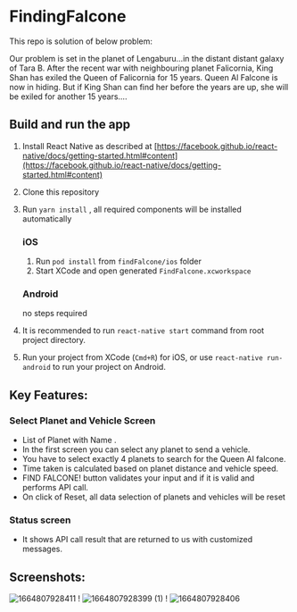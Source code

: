 # FindingFalcone

This repo is solution of below problem:

Our problem is set in the planet of Lengaburu…in the distant
distant galaxy of Tara B. After the recent war with neighbouring
planet Falicornia, King Shan has exiled the Queen of Falicornia
for 15 years.
Queen Al Falcone is now in hiding. But if King Shan can find
her before the years are up, she will be exiled for another 15
years….

 ## Build and run the app

1. Install React Native as described at [https://facebook.github.io/react-native/docs/getting-started.html#content](https://facebook.github.io/react-native/docs/getting-started.html#content)
2. Clone this repository
3. Run `yarn install` , all required components will be installed automatically

    ### iOS
      
    1. Run `pod install` from `findFalcone/ios` folder
    2. Start XCode and open generated `FindFalcone.xcworkspace`
     
    ### Android
    
    no steps required
        
4. It is recommended to run `react-native start` command from root project directory.
5. Run your project from XCode (`Cmd+R`) for iOS, or use `react-native run-android` to run your project on Android.


## Key Features:
### Select Planet and Vehicle Screen
- List of Planet with Name .
- In the first screen you can select any planet to send a vehicle.
- You have to select exactly 4 planets to search for the Queen AI falcone.
- Time taken is calculated based on planet distance and vehicle speed.
- FIND FALCONE! button validates your input and if it is valid and performs API call.
- On click of Reset, all data selection of planets and vehicles will be reset


### Status screen
- It shows API call result that are returned to us with customized messages.

## Screenshots:
![1664807928411](https://user-images.githubusercontent.com/99483003/193606282-773e7397-a483-4c45-9443-feff75236f08.jpg) !
![1664807928399 (1)](https://user-images.githubusercontent.com/99483003/193606380-665ea9da-c324-45b3-9478-ef5227c7f45f.jpg) !
![1664807928406](https://user-images.githubusercontent.com/99483003/193606003-d1694cf7-bc0e-4d0d-907a-df43e3f6d330.jpg)
